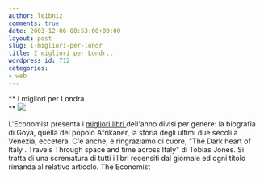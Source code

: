 ```yaml
---
author: leibniz
comments: true
date: 2003-12-06 08:53:00+00:00
layout: post
slug: i-migliori-per-londr
title: I migliori per Londr...
wordpress_id: 712
categories:
- web
---
```


 **   I migliori per Londra   
** ![](http://www.economist.com/images/20031206/D4903BK1.jpg)

   

   

   

   

   

   

   

   

   

   

   

L'Economist presenta i  [ migliori libri ](http://www.economist.com/books/displaystory.cfm?story_id=2265895)dell'anno divisi per genere: la biografia di Goya, quella del popolo Afrikaner, la storia degli ultimi due secoli a Venezia, eccetera. C'e anche, e ringraziamo di cuore, "The Dark heart of Italy . Travels Through space and time across Italy" di Tobias Jones. Si tratta di una scrematura di tutti i libri recensiti dal giornale ed ogni titolo rimanda al relativo articolo. 
  The Economist
